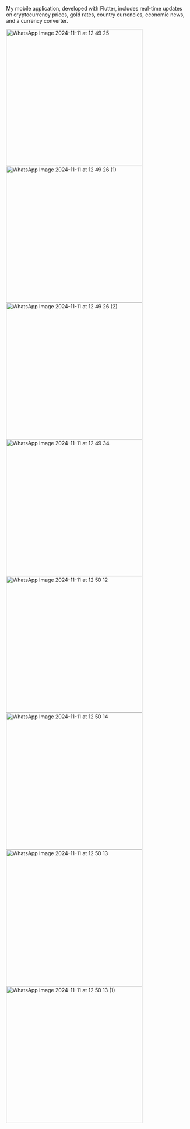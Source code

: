 My mobile application, developed with Flutter, includes real-time updates on cryptocurrency prices, gold rates, country currencies, economic news, and a currency converter.

<img width="374" alt="WhatsApp Image 2024-11-11 at 12 49 25" src="https://github.com/user-attachments/assets/95ca2142-e5e2-42bb-8957-147b12dfda2a">

<img width="374" alt="WhatsApp Image 2024-11-11 at 12 49 26 (1)" src="https://github.com/user-attachments/assets/e4d0d79c-759a-4152-b607-18c73bd9b344">

<img width="374" alt="WhatsApp Image 2024-11-11 at 12 49 26 (2)" src="https://github.com/user-attachments/assets/2bb3d0ee-9d31-4229-8000-306974c23205">

<img width="374" alt="WhatsApp Image 2024-11-11 at 12 49 34" src="https://github.com/user-attachments/assets/04eb0b28-c4f1-4bcb-afd2-c836bb6186d3">

<img width="374" alt="WhatsApp Image 2024-11-11 at 12 50 12" src="https://github.com/user-attachments/assets/2145053f-7419-4de0-beed-98aa34ff04e5">

<img width="374" alt="WhatsApp Image 2024-11-11 at 12 50 14" src="https://github.com/user-attachments/assets/123862f0-be5a-4217-ab20-a615a091f00b">

<img width="374" alt="WhatsApp Image 2024-11-11 at 12 50 13" src="https://github.com/user-attachments/assets/ef8e39a9-a3f5-433d-8065-34a08c2b10c6">

<img width="374" alt="WhatsApp Image 2024-11-11 at 12 50 13 (1)" src="https://github.com/user-attachments/assets/9d26b156-36c1-489b-b3d8-e7678b85ebd6">


